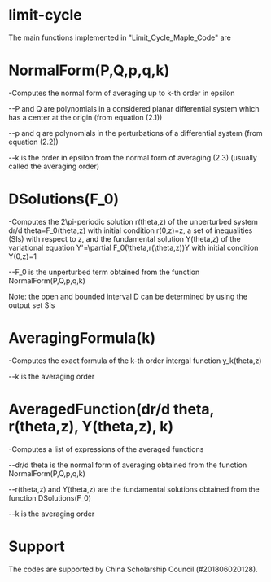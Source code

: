# limit-cycle

The main functions implemented in "Limit_Cycle_Maple_Code" are

# NormalForm(P,Q,p,q,k)

-Computes the normal form of averaging up to k-th order in epsilon

--P and Q are polynomials in a considered planar differential system which has a center at the origin (from equation (2.1))

--p and q are polynomials in the perturbations of a differential system (from equation (2.2))

--k is the order in epsilon from the normal form of averaging (2.3) (usually called the averaging order)


# DSolutions(F_0)

-Computes the 2\pi-periodic solution r(theta,z) of the unperturbed system dr/d theta=F_0(theta,z) with initial condition r(0,z)=z, a set of inequalities (SIs) with respect to z, and the fundamental solution Y(theta,z) of the variational equation Y'=\partial F_0(\theta,r(\theta,z))Y with initial condition Y(0,z)=1

--F_0 is the unperturbed term obtained from the function NormalForm(P,Q,p,q,k)

Note: the open and bounded interval D can be determined by using the output set SIs

# AveragingFormula(k)

-Computes the exact formula of the k-th order intergal function y_k(theta,z)

--k is the averaging order

# AveragedFunction(dr/d theta, r(theta,z), Y(theta,z), k)

-Computes a list of expressions of the averaged functions

--dr/d theta is the normal form of averaging obtained from the function NormalForm(P,Q,p,q,k)

--r(theta,z) and Y(theta,z) are the fundamental solutions obtained from the function DSolutions(F_0)

--k is the averaging order

# Support

The codes are supported by China Scholarship Council (#201806020128).
